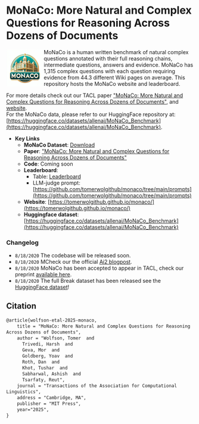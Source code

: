 # MoNaCo: More Natural and Complex Questions for Reasoning Across Dozens of Documents

<img align="left" src="images/monaco_logo.jpeg" style="width:20%; height:auto;"></img>
MoNaCo is a human written benchmark of natural complex questions annotated with their full reasoning chains, intermediate questions, answers and evidence. MoNaCo has 1,315 complex questions with each question requiring evidence from 44.3 different Wiki pages on average.
This repository hosts the MoNaCo website and leaderboard.

For more details check out our TACL paper ["MoNaCo: More Natural and Complex Questions for Reasoning Across Dozens of Documents"](https://arxiv.org/abs/2001.11770v1), and [website](https://tomerwolgithub.github.io/monaco/).  
For the MoNaCo data, please refer to our HuggingFace repository at: [https://huggingface.co/datasets/allenai/MoNaCo_Benchmark](https://huggingface.co/datasets/allenai/MoNaCo_Benchmark).



* **Key Links**
	* **MoNaCo Dataset**: [Download](https://huggingface.co/datasets/allenai/MoNaCo_Benchmark)
	* **Paper**: ["MoNaCo: More Natural and Complex Questions for Reasoning Across Dozens of Documents"
](https://arxiv.org/abs/2001.11770v1)
	* **Code**: Coming soon
	* **Leaderboard**:  
		* Table:  [Leaderboard](https://leaderboard.allenai.org/break/)
		* LLM-judge prompt: [https://github.com/tomerwolgithub/monaco/tree/main/prompts](https://github.com/tomerwolgithub/monaco/tree/main/prompts)
	* **Website**: [https://tomerwolgithub.github.io/monaco/](https://tomerwolgithub.github.io/monaco/)
	* **Huggingface dataset**: [https://huggingface.co/datasets/allenai/MoNaCo_Benchmark](https://huggingface.co/datasets/allenai/MoNaCo_Benchmark)


### Changelog
- `8/18/2020` The codebase will be released soon.
- `8/18/2020` MCheck our the official [Ai2 blogpost](https://arxiv.org/abs/2001.11770v1).
- `8/18/2020` MoNaCo has been accepted to appear in TACL, check our preprint [available here](https://arxiv.org/abs/2001.11770v1).
- `8/18/2020` The full Break dataset has been released see the [HuggingFace dataset](https://huggingface.co/datasets/allenai/MoNaCo_Benchmark)!

## Citation

```
@article{wolfson-etal-2025-monaco,
    title = "MoNaCo: More Natural and Complex Questions for Reasoning Across Dozens of Documents",
    author = "Wolfson, Tomer  and
      Trivedi, Harsh  and
      Geva, Mor  and
      Goldberg, Yoav  and
      Roth, Dan  and
      Khot, Tushar  and
      Sabharwal, Ashish  and
      Tsarfaty, Reut",
    journal = "Transactions of the Association for Computational Linguistics",
    address = "Cambridge, MA",
    publisher = "MIT Press",
    year="2025",
}
```
